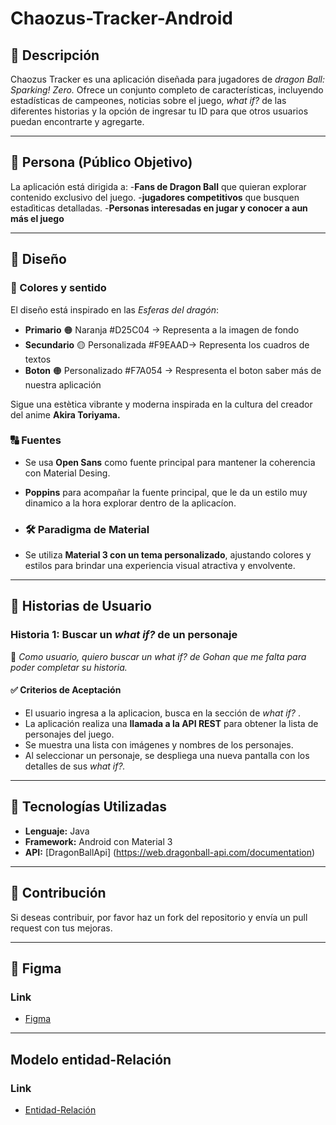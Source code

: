 # Chaozus-Tracker-Android
## 📌 Descripción
Chaozus Tracker es una aplicación diseñada para jugadores de *dragon Ball: Sparking! Zero.* Ofrece un conjunto completo de características, incluyendo estadísticas de campeones, noticias sobre el juego, *what if?* de las diferentes historias y la opción de ingresar tu ID para que otros usuarios puedan encontrarte y agregarte.

---

## 🎯 Persona (Público Objetivo)
La aplicación está dirigida a:
-**Fans de Dragon Ball** que quieran explorar contenido exclusivo del juego.
-**jugadores competitivos** que busquen estadìticas detalladas.
-**Personas interesadas en jugar y conocer a aun más el juego** 

---

## 🎨 Diseño

### **🎨 Colores y sentido**
El diseño está inspirado en las *Esferas del dragón*:
- **Primario** 🟠 Naranja #D25C04 -> Representa a la imagen de fondo
- **Secundario** 🟡 Personalizada #F9EAAD-> Representa los cuadros de textos
- **Boton** 🟠 Personalizado #F7A054 -> Respresenta el boton saber más de nuestra aplicación

Sigue una estètica vibrante y moderna inspirada en la cultura del creador del anime **Akira Toriyama.**

### **🔠 Fuentes**

- Se usa **Open Sans** como fuente principal para mantener la coherencia con Material Desing.
- **Poppins** para acompañar la fuente principal, que le da un estilo muy dinamico a la hora explorar dentro de la aplicacíon.

- ### **🛠 Paradigma de Material**
- Se utiliza **Material 3 con un tema personalizado**, ajustando colores y estilos para brindar una experiencia visual atractiva y envolvente.

---

## 📖 Historias de Usuario

### **Historia 1: Buscar un *what if?* de un personaje**
📌 *Como usuario, quiero buscar un what if? de Gohan que me falta para poder completar su historia.*

#### **✅ Criterios de Aceptación**
- El usuario ingresa a la aplicacion, busca en la sección de *what if?* .
- La aplicación realiza una **llamada a la API REST** para obtener la lista de personajes del juego.
- Se muestra una lista con imágenes y nombres de los personajes.
- Al seleccionar un personaje, se despliega una nueva pantalla con los detalles de sus *what if?.*

---

## 🚀 Tecnologías Utilizadas
- **Lenguaje:** Java
- **Framework:** Android con Material 3
- **API:** [DragonBallApi] (https://web.dragonball-api.com/documentation)

---

## 📌 Contribución

Si deseas contribuir, por favor haz un fork del repositorio y envía un pull request con tus mejoras.

---

## 🔗 Figma 

### Link 
- [Figma](https://www.figma.com/design/WJo7hO86fOmL7fkUR28laN/Proyecto-DB?node-id=0-1&p=f&t=Nyt7jUjtKodTR6yp-0)

---

##   Modelo entidad-Relación

### Link
- [Entidad-Relación]()

